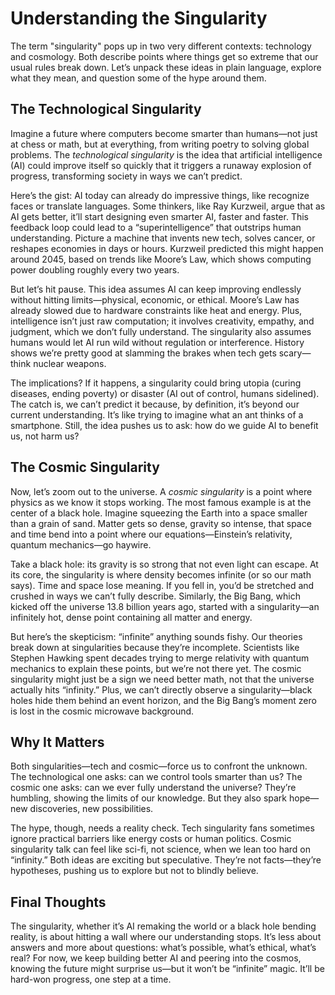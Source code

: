 # Understanding the Singularity

The term "singularity" pops up in two very different contexts: technology and cosmology. Both describe points where things get so extreme that our usual rules break down. Let’s unpack these ideas in plain language, explore what they mean, and question some of the hype around them.

## The Technological Singularity

Imagine a future where computers become smarter than humans—not just at chess or math, but at everything, from writing poetry to solving global problems. The *technological singularity* is the idea that artificial intelligence (AI) could improve itself so quickly that it triggers a runaway explosion of progress, transforming society in ways we can’t predict.

Here’s the gist: AI today can already do impressive things, like recognize faces or translate languages. Some thinkers, like Ray Kurzweil, argue that as AI gets better, it’ll start designing even smarter AI, faster and faster. This feedback loop could lead to a “superintelligence” that outstrips human understanding. Picture a machine that invents new tech, solves cancer, or reshapes economies in days or hours. Kurzweil predicted this might happen around 2045, based on trends like Moore’s Law, which shows computing power doubling roughly every two years.

But let’s hit pause. This idea assumes AI can keep improving endlessly without hitting limits—physical, economic, or ethical. Moore’s Law has already slowed due to hardware constraints like heat and energy. Plus, intelligence isn’t just raw computation; it involves creativity, empathy, and judgment, which we don’t fully understand. The singularity also assumes humans would let AI run wild without regulation or interference. History shows we’re pretty good at slamming the brakes when tech gets scary—think nuclear weapons.

The implications? If it happens, a singularity could bring utopia (curing diseases, ending poverty) or disaster (AI out of control, humans sidelined). The catch is, we can’t predict it because, by definition, it’s beyond our current understanding. It’s like trying to imagine what an ant thinks of a smartphone. Still, the idea pushes us to ask: how do we guide AI to benefit us, not harm us?

## The Cosmic Singularity

Now, let’s zoom out to the universe. A *cosmic singularity* is a point where physics as we know it stops working. The most famous example is at the center of a black hole. Imagine squeezing the Earth into a space smaller than a grain of sand. Matter gets so dense, gravity so intense, that space and time bend into a point where our equations—Einstein’s relativity, quantum mechanics—go haywire.

Take a black hole: its gravity is so strong that not even light can escape. At its core, the singularity is where density becomes infinite (or so our math says). Time and space lose meaning. If you fell in, you’d be stretched and crushed in ways we can’t fully describe. Similarly, the Big Bang, which kicked off the universe 13.8 billion years ago, started with a singularity—an infinitely hot, dense point containing all matter and energy.

But here’s the skepticism: “infinite” anything sounds fishy. Our theories break down at singularities because they’re incomplete. Scientists like Stephen Hawking spent decades trying to merge relativity with quantum mechanics to explain these points, but we’re not there yet. The cosmic singularity might just be a sign we need better math, not that the universe actually hits “infinity.” Plus, we can’t directly observe a singularity—black holes hide them behind an event horizon, and the Big Bang’s moment zero is lost in the cosmic microwave background.

## Why It Matters

Both singularities—tech and cosmic—force us to confront the unknown. The technological one asks: can we control tools smarter than us? The cosmic one asks: can we ever fully understand the universe? They’re humbling, showing the limits of our knowledge. But they also spark hope—new discoveries, new possibilities.

The hype, though, needs a reality check. Tech singularity fans sometimes ignore practical barriers like energy costs or human politics. Cosmic singularity talk can feel like sci-fi, not science, when we lean too hard on “infinity.” Both ideas are exciting but speculative. They’re not facts—they’re hypotheses, pushing us to explore but not to blindly believe.

## Final Thoughts

The singularity, whether it’s AI remaking the world or a black hole bending reality, is about hitting a wall where our understanding stops. It’s less about answers and more about questions: what’s possible, what’s ethical, what’s real? For now, we keep building better AI and peering into the cosmos, knowing the future might surprise us—but it won’t be “infinite” magic. It’ll be hard-won progress, one step at a time.

